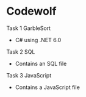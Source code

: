 # Codewolf
Task 1 GarbleSort
- C# using .NET 6.0

Task 2 SQL
- Contains an SQL file

Task 3 JavaScript
- Contains a JavaScript file
